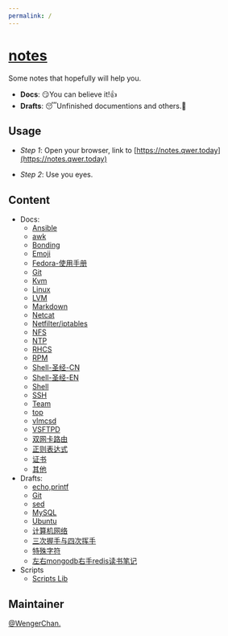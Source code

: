 ```yaml
---
permalink: /
---
```



# [notes](https://github.com/WengerChan/notes)


Some notes that hopefully will help you.

* **Docs**: 😏You can believe it!👍
* **Drafts**: 😴Unfinished documentions and others.👊

## Usage

- *Step 1*: Open your browser, link to [https://notes.qwer.today](https://notes.qwer.today)

- *Step 2*: Use you eyes.

## Content

- Docs:
  - [Ansible](docs/Ansible.md)
  - [awk](docs/awk.md)
  - [Bonding](docs/Bonding.md)
  - [Emoji](docs/Emoji.md)
  - [Fedora-使用手册](docs/Fedora-使用手册.md)
  - [Git](docs/Git.md)
  - [Kvm](docs/Kvm.md)
  - [Linux](docs/Linux.md)
  - [LVM](docs/LVM.md)
  - [Markdown](docs/Markdown.md)
  - [Netcat](docs/Netcat.md)
  - [Netfilter/iptables](docs/Netfilter-iptables.md)
  - [NFS](docs/NFS.md)
  - [NTP](docs/NTP.md)
  - [RHCS](docs/RHCS.md)
  - [RPM](docs/RPM.md)
  - [Shell-圣经-CN](docs/Shell-圣经-CN.md)
  - [Shell-圣经-EN](docs/Shell-圣经-EN.md)
  - [Shell](docs/Shell.md)
  - [SSH](docs/SSH.md)
  - [Team](docs/Team.md)
  - [top](docs/top.md)
  - [vlmcsd](docs/vlmcsd.md)
  - [VSFTPD](docs/VSFTPD.md)
  - [双网卡路由](docs/双网卡路由.md)
  - [正则表达式](docs/正则表达式.md)
  - [证书](docs/证书.md)
  - [其他](docs/其他.md)
- Drafts:
  - [echo,printf](drafts/echo_printf.md)
  - [Git](drafts/Git.md)
  - [sed](drafts/sed.md)
  - [MySQL](drafts/MySQL.md)
  - [Ubuntu](drafts/Ubuntu.md)
  - [计算机网络](drafts/计算机网络.md)
  - [三次握手与四次挥手](drafts/三次握手与四次挥手.md)
  - [特殊字符](drafts/特殊字符.md)
  - [左右mongodb右手redis读书笔记](drafts/左右mongodb右手redis读书笔记.md)
- Scripts
  - [Scripts Lib](scripts/List.md)

## Maintainer

[@WengerChan.](https://github.com/WengerChan/notes/issues)


<!--
<img align="right" src="https://github-readme-stats.vercel.app/api?username=WengerChan&show_icons=true&count_private=true&hide_border=true&cache_seconds=1900"/>
--->

